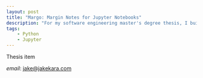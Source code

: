 ```yaml
---
layout: post
title: "Margo: Margin Notes for Jupyter Notebooks"
description: "For my software engineering master's degree thesis, I built and demonstrated uses for a system that uses Jupyter Notebooks as Python modules."
tags: 
    - Python
    - Jupyter
---
```


Thesis item

*email*: [jake@jakekara.com](mailto:jake@jakekara.com)
